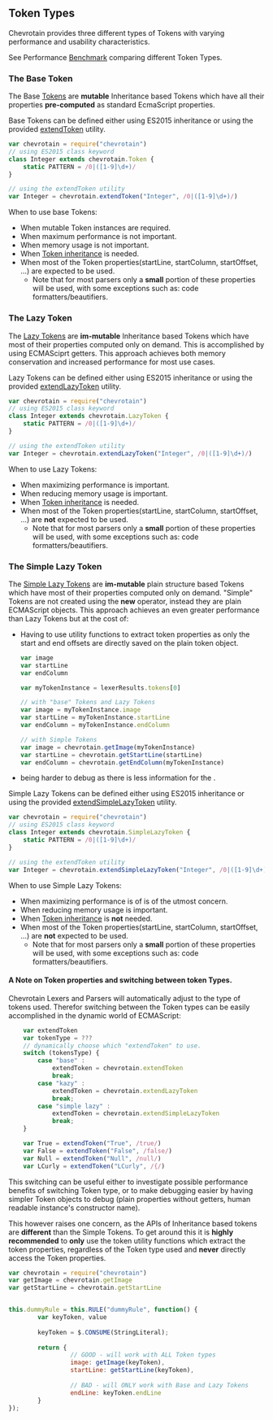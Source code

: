 ## Token Types
Chevrotain provides three different types of Tokens with varying 
performance and usability characteristics.

See Performance [Benchmark](http://sap.github.io/chevrotain/performance/token_types) comparing different Token Types.

 
### The Base Token
The Base [Tokens](http://sap.github.io/chevrotain/documentation/0_20_0/classes/token.html)
are **mutable** Inheritance based Tokens which have all their properties **pre-computed** as standard EcmaScript properties.

Base Tokens can be defined either using ES2015 inheritance or
using the provided [extendToken](http://sap.github.io/chevrotain/documentation/0_20_0/globals.html#extendtoken) utility.
 
```typescript
var chevrotain = require("chevrotain")
// using ES2015 class keyword
class Integer extends chevrotain.Token {
    static PATTERN = /0|([1-9]\d+)/ 
}

// using the extendToken utility
var Integer = chevrotain.extendToken("Integer", /0|([1-9]\d+)/)
``` 
 
When to use base Tokens:
 * When mutable Token instances are required.
 * When maximum performance is not important.
 * When memory usage is not important.
 * When [Token inheritance](https://github.com/SAP/chevrotain/blob/master/examples/parser/dynamic_tokens/dynamic_delimiters.js) is needed.
 * When most of the Token properties(startLine, startColumn, startOffset, ...) are expected to be used.
   * Note that for most parsers only a **small** portion of these properties will be used, 
     with some exceptions such as: code formatters/beautifiers.  



### The Lazy Token
The [Lazy Tokens](http://sap.github.io/chevrotain/documentation/0_20_0/classes/lazytoken.html) are **im-mutable** Inheritance based Tokens which have most of their properties computed only on demand.
This is accomplished by using ECMASciprt getters. This approach achieves both memory conservation and increased performance
for most use cases. 

Lazy Tokens can be defined either using ES2015 inheritance or
using the provided [extendLazyToken](http://sap.github.io/chevrotain/documentation/0_20_0/globals.html#extendlazytoken) utility.
 
```typescript
var chevrotain = require("chevrotain")
// using ES2015 class keyword
class Integer extends chevrotain.LazyToken {
    static PATTERN = /0|([1-9]\d+)/ 
}

// using the extendToken utility
var Integer = chevrotain.extendLazyToken("Integer", /0|([1-9]\d+)/)
``` 
 
When to use Lazy Tokens:
 * When maximizing performance is important.
 * When reducing memory usage is important.
 * When [Token inheritance](https://github.com/SAP/chevrotain/blob/master/examples/parser/dynamic_tokens/dynamic_delimiters.js) is needed.
 * When most of the Token properties(startLine, startColumn, startOffset, ...) are **not** expected to be used.
   * Note that for most parsers only a **small** portion of these properties will be used, 
     with some exceptions such as: code formatters/beautifiers.
     


### The Simple Lazy Token
The [Simple Lazy Tokens](http://sap.github.io/chevrotain/documentation/0_20_0/classes/simplelazytoken.html) are **im-mutable** plain 
structure based Tokens which have most of their properties computed only on demand. "Simple" Tokens are not created
using the **new** operator, instead they are plain ECMAScript objects. This approach achieves an even greater performance than Lazy 
Tokens but at the cost of:

* Having to use utility functions to extract token properties as only the start and end offsets are directly saved on the plain token object.
  ```javascript
  var image
  var startLine
  var endColumn

  var myTokenInstance = lexerResults.tokens[0]
  
  // with "base" Tokens and Lazy Tokens
  var image = myTokenInstance.image
  var startLine = myTokenInstance.startLine
  var endColumn = myTokenInstance.endColumn
  
  // with Simple Tokens
  var image = chevrotain.getImage(myTokenInstance)
  var startLine = chevrotain.getStartLine(startLine)
  var endColumn = chevrotain.getEndColumn(myTokenInstance)
  ```
* being harder to debug as there is less information for the .  


Simple Lazy Tokens can be defined either using ES2015 inheritance or
using the provided [extendSimpleLazyToken](http://sap.github.io/chevrotain/documentation/0_20_0/globals.html#extendsimplelazytoken) utility.
 
```typescript
var chevrotain = require("chevrotain")
// using ES2015 class keyword
class Integer extends chevrotain.SimpleLazyToken {
    static PATTERN = /0|([1-9]\d+)/ 
}

// using the extendToken utility
var Integer = chevrotain.extendSimpleLazyToken("Integer", /0|([1-9]\d+)/)
``` 
 
When to use Simple Lazy Tokens:
 * When maximizing performance is of is of the utmost concern.
 * When reducing memory usage is important.
 * When [Token inheritance](https://github.com/SAP/chevrotain/blob/master/examples/parser/dynamic_tokens/dynamic_delimiters.js) is **not** needed.
 * When most of the Token properties(startLine, startColumn, startOffset, ...) are **not** expected to be used.
   * Note that for most parsers only a **small** portion of these properties will be used, 
     with some exceptions such as: code formatters/beautifiers.
      
      
#### A Note on Token properties and switching between token Types.
Chevrotain Lexers and Parsers will automatically adjust to the type of tokens used.
Therefor switching between the Token types can be easily accomplished in the dynamic world of ECMAScript:
 
```javascript
    var extendToken
    var tokenType = ???
    // dynamically choose which "extendToken" to use.
    switch (tokensType) {
        case "base" :
            extendToken = chevrotain.extendToken
            break;
        case "kazy" :
            extendToken = chevrotain.extendLazyToken
            break;
        case "simple lazy" :
            extendToken = chevrotain.extendSimpleLazyToken
            break;
    }

    var True = extendToken("True", /true/)
    var False = extendToken("False", /false/)
    var Null = extendToken("Null", /null/)
    var LCurly = extendToken("LCurly", /{/)
``` 

This switching can be useful either to investigate possible performance benefits of switching Token type,
or to make debugging easier by having simpler Token objects to debug (plain properties without getters, human readable instance's 
constructor name).

This however raises one concern, as the APIs of Inheritance based tokens are **different** than the Simple Tokens.
To get around this it is **highly recommended** to **only** use the token utility functions which extract the token properties,
regardless of the Token type used and **never** directly access the Token properties.

```javascript
var chevrotain = require("chevrotain")
var getImage = chevrotain.getImage
var getStartLine = chevrotain.getStartLine


this.dummyRule = this.RULE("dummyRule", function() {
        var keyToken, value
    
        keyToken = $.CONSUME(StringLiteral);
        
        return {
                 // GOOD - will work with ALL Token types
                 image: getImage(keyToken),
                 startLine: getStartLine(keyToken),
                 
                 // BAD - will ONLY work with Base and Lazy Tokens
                 endLine: keyToken.endLine
        } 
});
```